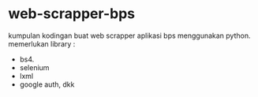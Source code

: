 # web-scrapper-bps
kumpulan kodingan buat web scrapper aplikasi bps menggunakan python.
memerlukan library :
 - bs4.
 - selenium
 - lxml
 - google auth, dkk
